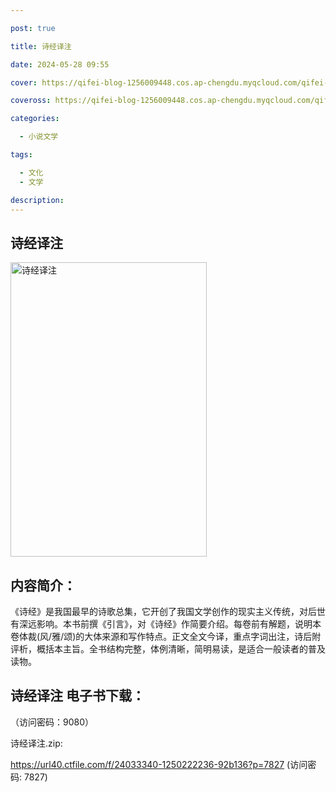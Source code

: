 ```yaml
---

post: true

title: 诗经译注

date: 2024-05-28 09:55

cover: https://qifei-blog-1256009448.cos.ap-chengdu.myqcloud.com/qifei-blog/65f800589f345e8d0330c471.jpg

coveross: https://qifei-blog-1256009448.cos.ap-chengdu.myqcloud.com/qifei-blog/65f800589f345e8d0330c471.jpg

categories:

  - 小说文学

tags:

  - 文化
  - 文学

description:
---
```


##  诗经译注

<img alt="诗经译注 " class="aligncenter loaded" data-was-processed="true" decoding="async" fetchpriority="high" height="471" src="https://qifei-blog-1256009448.cos.ap-chengdu.myqcloud.com/qifei-blog/65f800589f345e8d0330c471.jpg" style="cursor: zoom-in;" width="314"/>

## 内容简介：

《诗经》是我国最早的诗歌总集，它开创了我国文学创作的现实主义传统，对后世有深远影响。本书前撰《引言》，对《诗经》作简要介绍。每卷前有解题，说明本卷体裁(风/雅/颂)的大体来源和写作特点。正文全文今译，重点字词出注，诗后附评析，概括本主旨。全书结构完整，体例清晰，简明易读，是适合一般读者的普及读物。

## 诗经译注 电子书下载：

 （访问密码：9080）

诗经译注.zip: 

https://url40.ctfile.com/f/24033340-1250222236-92b136?p=7827 (访问密码: 7827)
